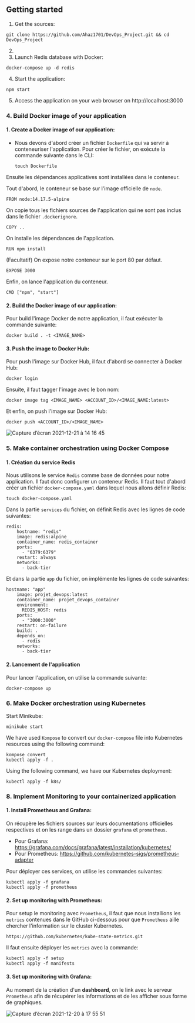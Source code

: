 ## Getting started 

1. Get the sources:
```
git clone https://github.com/Ahaz1701/DevOps_Project.git && cd DevOps_Project 
``` 
2.
3. Launch Redis database with Docker:
```
docker-compose up -d redis
```

4. Start the application:
```
npm start
```

5. Access the application on your web browser on http://localhost:3000


### 4. Build Docker image of your application 

#### 1. Create a Docker image of our application:

+ Nous devons d'abord créer un fichier `Dockerfile` qui va servir à conteneuriser l'application. Pour créer le fichier, on exécute la commande suivante dans le CLI:   

  ```
  touch Dockerfile
  ```  

Ensuite les dépendances applicatives sont installées dans le conteneur. 

Tout d'abord, le conteneur se base sur l'image officielle de `node`.
```
FROM node:14.17.5-alpine
```
On copie tous les fichiers sources de l'application qui ne sont pas inclus dans le fichier `.dockerignore`.
```
COPY .. 
```
On installe les dépendances de l'application. 
```
RUN npm install
```

(Facultatif) On expose notre conteneur sur le port 80 par défaut.
```
EXPOSE 3000
```

Enfin, on lance l'application du conteneur. 
```
CMD ["npm", "start"]
```
#### 2. Build the Docker image of our application: 

Pour build l'image Docker de notre application, il faut exécuter la commande suivante: 
```
docker build . -t <IMAGE_NAME>
```

#### 3. Push the image to Docker Hub:

Pour push l'image sur Docker Hub, il faut d'abord se connecter à Docker Hub:
```
docker login
```

Ensuite, il faut tagger l'image avec le bon nom: 
```
docker image tag <IMAGE_NAME> <ACCOUNT_ID>/<IMAGE_NAME:latest>
```

Et enfin, on push l'image sur Docker Hub:

```
docker push <ACCOUNT_ID>/<IMAGE_NAME>
```
![Capture d’écran 2021-12-21 à 14 16 45](https://user-images.githubusercontent.com/57870369/146936344-71d60ee2-ee66-4295-af92-7890aef67e4b.png)


### 5. Make container orchestration using Docker Compose

#### 1. Création du service Redis

Nous utilisons le service `Redis` comme base de données pour notre application. Il faut donc configurer un conteneur Redis. 
Il faut tout d'abord créer un fichier `docker-compose.yaml` dans lequel nous allons définir Redis:
```
touch docker-compose.yaml
```

Dans la partie `services` du fichier, on définit Redis avec les lignes de code suivantes:
```
redis:
    hostname: "redis"
    image: redis:alpine
    container_name: redis_container
    ports:
      - "6379:6379"
    restart: always
    networks:
      - back-tier
```

Et dans la partie `app` du fichier, on implémente les lignes de code suivantes:
```
hostname: "app"
    image: projet_devops:latest
    container_name: projet_devops_container
    environment:
      REDIS_HOST: redis
    ports:
      - "3000:3000"
    restart: on-failure
    build: .
    depends_on:
      - redis
    networks:
      - back-tier
``` 
#### 2. Lancement de l'application

Pour lancer l'application, on utilise la commande suivante: 
```
docker-compose up
```

### 6. Make Docker orchestration using Kubernetes

Start Minikube: 
```
minikube start 
```

We have used `Kompose` to convert our `docker-compose` file into Kubernetes resources using the following command: 
```
kompose convert 
kubectl apply -f .
```

Using the following command, we have our Kubernetes deployment: 
```
kubectl apply -f k8s/
```



### 8. Implement Monitoring to your containerized application

#### 1. Install Prometheus and Grafana:

On récupère les fichiers sources sur leurs documentations officielles respectives et on les range dans un dossier `grafana` et `prometheus`.    
+ Pour Grafana: https://grafana.com/docs/grafana/latest/installation/kubernetes/
+ Pour Prometheus: https://github.com/kubernetes-sigs/prometheus-adapter

Pour déployer ces services, on utilise les commandes suivantes: 
```
kubectl apply -f grafana
kubectl apply -f prometheus
``` 

#### 2. Set up monitoring with Prometheus:

Pour setup le monitoring avec `Prometheus`, il faut que nous installions les `metrics` contenues dans le GitHub ci-dessous pour que `Prometheus` aille chercher l'information sur le cluster Kubernetes. 
```
https://github.com/kubernetes/kube-state-metrics.git 
``` 
Il faut ensuite déployer les `metrics` avec la commande: 
```
kubectl apply -f setup
kubectl apply -f manifests
``` 
#### 3. Set up monitoring with Grafana: 

Au moment de la création d'un **dashboard**, on le link avec le serveur `Prometheus` afin de récupérer les informations et de les afficher sous forme de graphiques. 

![Capture d’écran 2021-12-20 à 17 55 51](https://user-images.githubusercontent.com/57870369/146803741-ac7eb871-48bb-4e94-b0fb-a546078d3995.png)


